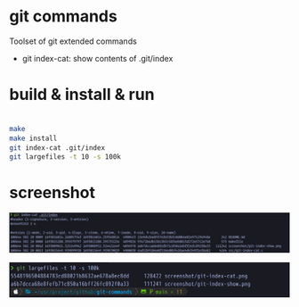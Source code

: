 # git commands
Toolset of git extended commands

- git index-cat: show contents of .git/index

# build & install & run
```bash

make
make install
git index-cat .git/index
git largefiles -t 10 -s 100k

```

# screenshot

![git-index-show](./screenshot/git-index-cat.png)

![git-largefiles](./screenshot/git-largefiles.png)
